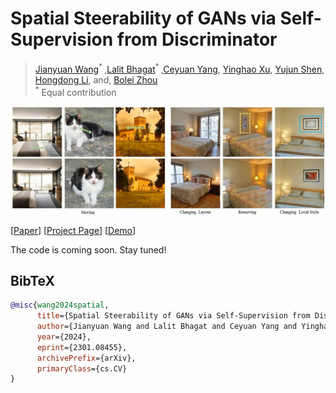 # Spatial Steerability of GANs via Self-Supervision from Discriminator

> <a href="https://jytime.github.io/" target="_blank">Jianyuan Wang</a><sup>* </sup>,<a href="https://lalitbhagat7.github.io/" target="_blank">Lalit Bhagat</a><sup>* </sup>,<a href="http://ceyuan.me/" target="_blank">Ceyuan Yang</a>, <a href="https://justimyhxu.github.io/" target="_blank">Yinghao Xu</a>,
    <a href="http://shenyujun.github.io/" target="_blank">Yujun Shen</a>,
    <a href="http://users.cecs.anu.edu.au/~hongdong/" target="_blank">Hongdong Li</a>,
 and, <a href="https://boleizhou.github.io/" target="_blank">Bolei Zhou</a>
    <br>
> <sup>*</sup> Equal contribution <br>

![image](./docs/assets/Manipulation.png)

[[Paper](https://arxiv.org/pdf/2301.08455.pdf)]
[[Project Page](https://genforce.github.io/SpatialGAN/)]
[[Demo](https://genforce.github.io/SpatialGAN/)]

The code is coming soon. Stay tuned!


## BibTeX

```bibtex
@misc{wang2024spatial,
      title={Spatial Steerability of GANs via Self-Supervision from Discriminator}, 
      author={Jianyuan Wang and Lalit Bhagat and Ceyuan Yang and Yinghao Xu and Yujun Shen and Hongdong Li and Bolei Zhou},
      year={2024},
      eprint={2301.08455},
      archivePrefix={arXiv},
      primaryClass={cs.CV}
}
```

